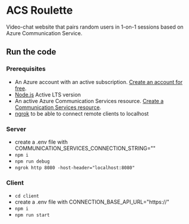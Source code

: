 # ACS Roulette
Video-chat website that pairs random users in 1-on-1 sessions based on Azure Communication Service.


## Run the code


### Prerequisites

- An Azure account with an active subscription. [Create an account for free](https://azure.microsoft.com/free/?WT.mc_id=A261C142F).
- [Node.js](https://nodejs.org/en/) Active LTS version
- An active Azure Communication Services resource. [Create a Communication Services resource](https://docs.microsoft.com/azure/communication-services/quickstarts/create-communication-resource).
- [ngrok](https://ngrok.com/) to be able to connect remote clients to localhost

### Server

- create a .env file with COMMUNICATION_SERVICES_CONNECTION_STRING="<acsResourceConnectionString>"
- `npm i`
- `npm run debug`
- `ngrok http 8080 -host-header="localhost:8080"`


### Client

- `cd client`
- create a .env file with CONNECTION_BASE_API_URL="https://<acsRouletteServerBaseUrl>"
- `npm i`
- `npm run start`
